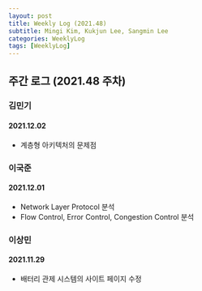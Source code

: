 ```yaml
---
layout: post
title: Weekly Log (2021.48)
subtitle: Mingi Kim, Kukjun Lee, Sangmin Lee
categories: WeeklyLog
tags: [WeeklyLog]
---
```


## 주간 로그 (2021.48 주차)

### 김민기
#### 2021.12.02
* 계층형 아키텍처의 문제점

### 이국준
#### 2021.12.01
* Network Layer Protocol 분석
* Flow Control, Error Control, Congestion Control 분석


### 이상민

#### 2021.11.29
* 배터리 관제 시스템의 사이트 페이지 수정
